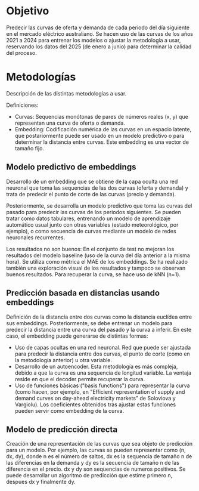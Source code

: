 # Objetivo

Predecir las curvas de oferta y demanda de cada periodo del día siguiente en el mercado eléctrico australiano. Se hacen uso de las curvas de los años 2021 a 2024 para entrenar los modelos o ajustar la metodología a usar, reservando los datos del 2025 (de enero a junio) para determinar la calidad del proceso.

# Metodologías

Descripción de las distintas metodologías a usar.

Definiciones:

- Curvas: Sequencias monótonas de pares de números reales (x, y) que representan una curva de oferta o demanda.
- Embedding: Codificación numérica de las curvas en un espacio latente, que postariormente puede ser usado en un modelo predictivo o para determinar la distancia entre curvas. Este embedding es una vector de tamaño fijo.

## Modelo predictivo de embeddings

Desarrollo de un embedding que se obtiene de la capa oculta una red neuronal que toma las sequencias de las dos curvas (oferta y demanda) y trata de predecir el punto de corte de las curvas (precio y demanda).

Posteriormente, se desarrolla un modelo predictivo que toma las curvas del pasado para predecir las curvas de los periodos siguientes. Se pueden tratar como datos tabulares, entrenando un modelo de aprendizaje automático usual junto con otras variables (estado meteorológico, por ejemplo), o como secuencia de curvas mediante un modelo de redes neuronales recurrentes.

Los resultados no son buenos: En el conjunto de test no mejoran los resultados del modelo baseline (uso de la curva del día anterior a la misma hora). Se utiliza como métrica el MAE de los embeddings. Se ha realizado también una exploración visual de los resultados y tampoco se observan buenos resultados. Para recuperar la curva, se hace uso de kNN (n=1).

## Predicción basada en distancias usando embeddings
Definición de la distancía entre dos curvas como la distancia euclídea entre sus embeddings. Posteriormente, se debe entrenar un modelo para predecir la distancia entre una curva del pasado y la curva a inferir. En este caso, el embedding puede generarse de distintas formas:
- Uso de capas ocultas en una red neuronal. Red que puede ser ajustada para predecir la distancia entre dos curvas, el punto de corte (como en la metodología anterior) u otra variable.
- Desarrollo de un autoencoder. Esta metodología es más compleja, debido a que la curva es una sequencia de longitud variable. La ventaja reside en que el decoder permite recuperar la curva.
- Uso de funciones básicas ("basis functions") para representar la curva (como hacen, por ejemplo, en "Efficient representation of supply and demand curves on day-ahead electricity markets" de Soloviova y Vargiolu). Los coeficientes obtenidos tras ajustar estas funciones pueden servir como embedding de la curva.

## Modelo de predicción directa
Creación de una representación de las curvas que sea objeto de predicción para un modelo. Por ejemplo, las curvas se pueden representar como (n, dx, dy), donde n es el número de saltos, dx es la sequencia de tamaño n de las diferencias en la demanda y dy es la secuencia de tamaño n de las diferencia en el precio. dx y dy son sequencias de numeros positivos. Se puede desarrollar un algoritmo de predicción que estime primero n, despues dx y finalmente dy.
